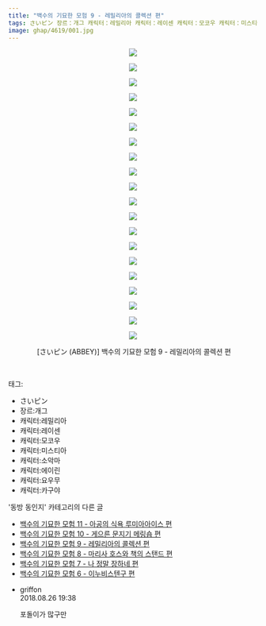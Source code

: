 ```yaml
---
title: "백수의 기묘한 모험 9 - 레밀리아의 콜렉션 편"
tags: さいピン 장르：개그 캐릭터：레밀리아 캐릭터：레이센 캐릭터：모코우 캐릭터：미스티아 캐릭터：소악마 캐릭터：에이린 캐릭터：요우무 캐릭터：카구야 ABBEY 동방_동인지
image: ghap/4619/001.jpg
---
```

<div class="article">
<p style="text-align: center; clear: none; float: none;"><img src="{{ site.nasurl }}/ghap/4619/001.jpg"/></p>
<p style="text-align: center; clear: none; float: none;"><img src="{{ site.nasurl }}/ghap/4619/002.jpg"/></p>
<p style="text-align: center; clear: none; float: none;"><img src="{{ site.nasurl }}/ghap/4619/003.jpg"/></p>
<p style="text-align: center; clear: none; float: none;"><img src="{{ site.nasurl }}/ghap/4619/004.jpg"/></p>
<p style="text-align: center; clear: none; float: none;"><img src="{{ site.nasurl }}/ghap/4619/005.jpg"/></p>
<p style="text-align: center; clear: none; float: none;"><img src="{{ site.nasurl }}/ghap/4619/006.jpg"/></p>
<p style="text-align: center; clear: none; float: none;"><img src="{{ site.nasurl }}/ghap/4619/007.jpg"/></p>
<p style="text-align: center; clear: none; float: none;"><img src="{{ site.nasurl }}/ghap/4619/008.jpg"/></p>
<p style="text-align: center; clear: none; float: none;"><img src="{{ site.nasurl }}/ghap/4619/009.jpg"/></p>
<p style="text-align: center; clear: none; float: none;"><img src="{{ site.nasurl }}/ghap/4619/010.jpg"/></p>
<p style="text-align: center; clear: none; float: none;"><img src="{{ site.nasurl }}/ghap/4619/011.jpg"/></p>
<p style="text-align: center; clear: none; float: none;"><img src="{{ site.nasurl }}/ghap/4619/012.jpg"/></p>
<p style="text-align: center; clear: none; float: none;"><img src="{{ site.nasurl }}/ghap/4619/013.jpg"/></p>
<p style="text-align: center; clear: none; float: none;"><img src="{{ site.nasurl }}/ghap/4619/014.jpg"/></p>
<p style="text-align: center; clear: none; float: none;"><img src="{{ site.nasurl }}/ghap/4619/015.jpg"/></p>
<p style="text-align: center; clear: none; float: none;"><img src="{{ site.nasurl }}/ghap/4619/016.jpg"/></p>
<p style="text-align: center; clear: none; float: none;"><img src="{{ site.nasurl }}/ghap/4619/017.jpg"/></p>
<p style="text-align: center; clear: none; float: none;"><img src="{{ site.nasurl }}/ghap/4619/018.jpg"/></p>
<p style="text-align: center; clear: none; float: none;"><img src="{{ site.nasurl }}/ghap/4619/019.jpg"/></p>
<p style="text-align: center; clear: none; float: none;"><img src="{{ site.nasurl }}/ghap/4619/020.jpg"/></p>
<p style="text-align: center; clear: none; float: none;"> [さいピン (ABBEY)] 백수의 기묘한 모험 9 - 레밀리아의 콜렉션 편</p>
<p><br/></p>
</div><div class="tagTrail">
<p>태그: </p>
<ul>
<li>さいピン</li>
<li>장르:개그</li>
<li>캐릭터:레밀리아</li>
<li>캐릭터:레이센</li>
<li>캐릭터:모코우</li>
<li>캐릭터:미스티아</li>
<li>캐릭터:소악마</li>
<li>캐릭터:에이린</li>
<li>캐릭터:요우무</li>
<li>캐릭터:카구야</li>
</ul>
</div><div class="another">
<p>'동방 동인지' 카테고리의 다른 글</p>
<ul>
<li><a href="/2018-08-26-ghap_4621">백수의 기묘한 모험 11 - 아공의 식욕 루미아아이스 편</a></li>
<li><a href="/2018-08-26-ghap_4620">백수의 기묘한 모험 10 - 게으른 문지기 메링숍 편</a></li>
<li><a href="/2018-08-26-ghap_4619">백수의 기묘한 모험 9 - 레밀리아의 콜렉션 편</a></li>
<li><a href="/2018-08-26-ghap_4618">백수의 기묘한 모험 8 - 마리사 호스와 책의 스탠드 편</a></li>
<li><a href="/2018-08-26-ghap_4617">백수의 기묘한 모험 7 - 나 정말 장하네 편</a></li>
<li><a href="/2018-08-26-ghap_4616">백수의 기묘한 모험 6 - 이누비스텐구 편</a></li>
</ul>
</div><div class="cb_module cb_fluid">
<div class="cb_wrt cb_profile">
<div class="comment">
<ul>
<li class="cb_thumb_off" id="comment15318073">
<div class="cb_comment_area">
<div class="cb_info_area">
<div class="cb_section">
<span class="cb_nick_name">griffon</span>
</div>
<div class="cb_section">
<span class="cb_date">2018.08.26 19:38 </span>
</div>
</div>
<div class="cb_dsc_comment">
<p class="cb_dsc">
											포돌이가 많구만
										</p>
</div>
</div></li>
</ul>
</div>
</div><!-- commentList close -->
</div>